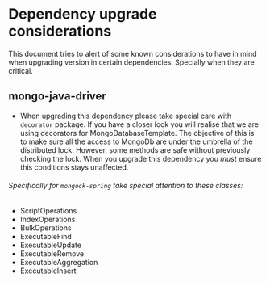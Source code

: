 # Dependency upgrade considerations
This document tries to alert of some known considerations to have in mind when upgrading version in certain dependencies. Specially when they are critical.


## mongo-java-driver
* When upgrading this dependency please take special care with `decorator` package. If you have a closer look you will realise 
that we are using decorators for MongoDatabaseTemplate. The objective of this is to make sure all the access to MongoDb
are under the umbrella of the distributed lock. However, some methods are safe without previously checking the lock.
When you upgrade this dependency you *must* ensure this conditions stays unaffected.

###### Specifically for `mongock-spring` take special attention to these classes:
- ScriptOperations
- IndexOperations
- BulkOperations
- ExecutableFind
- ExecutableUpdate
- ExecutableRemove
- ExecutableAggregation
- ExecutableInsert
